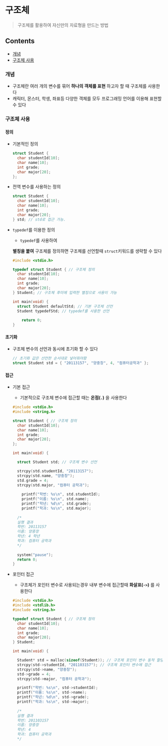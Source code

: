 # 구조체

> 구조체를 활용하여 자신만의 자료형을 만드는 방법



## Contents

- [개념](#개념)
- [구조체 사용](#구조체-사용)



### 개념

- 구조체란 여러 개의 변수를 묶어 **하나의 객체를 표현** 하고자 할 때 구조체를 사용한다
- 캐릭터, 몬스터, 학생, 좌표등 다양한 객체를 모두 프로그래밍 언어를 이용해 표현할 수 있다



### 구조체 사용

#### 정의

- 기본적인 정의

  ``` c
  struct Student {
  	char studentId[10];
  	char name[10];
  	int grade;
  	char major[20];
  };
  ```

- 전역 변수를 사용하는 정의

  ``` c
  struct Student {
  	char studentId[10];
  	char name[10];
  	int grade;
  	char major[20];
  } std; // std로 접근 가능.
  ```

- `typedef`를 이용한 정의

  - `typedef`를 사용하여 
  
  **별칭을 붙여** 구조체를 정의하면 구조체를 선언할때 `struct`키워드를 생략할 수 있다

  ``` c
  #include <stdio.h>
  
  typedef struct Student { // 구조체 정의
  	char studentId[10];
  	char name[10];
  	int grade;
  	char major[20];
  } Student; // 구조체 후미에 입력한 별칭으로 사용이 가능
  
  int main(void) {
  	struct Student defaultStd; // 기본 구조체 선언
  	Student typedefStd; // typedef를 사용한 선언
      
      return 0;
  }
  ```

  

#### 초기화

- 구조체 변수의 선언과 동시에 초기화 할 수 있다

  ``` c
  // 초기화 값은 선언한 순서대로 넣어줘야함
  struct Student std = { "20113157", "양중창", 4, "컴퓨터공학과" };
  ```

  

#### 접근

- 기본 접근

  - 기본적으로 구조체 변수에 접근할 때는 **온점(`.`)** 을 사용한다

  ``` c
  #include <stdio.h>
  #include <string.h>
  
  struct Student { // 구조체 정의
  	char studentId[10];
  	char name[10];
  	int grade;
  	char major[20];
  };
  
  int main(void) {
  
  	struct Student std; // 구조체 변수 선언
  
  	strcpy(std.studentId, "20113157");
  	strcpy(std.name, "양중창");
  	std.grade = 4;
  	strcpy(std.major, "컴퓨터 공학과");
      
      printf("학번: %s\n", std.studentId);
      printf("이름: %s\n", std.name);
      printf("학년: %d\n", std.grade);
      printf("학과: %s\n", std.major);
      
  	/*
  	실행 결과
  	학번: 20113157
  	이름: 양중창
  	학년: 4 학년
  	학과: 컴퓨터 공학과
  	*/
      
  	system("pause");
  	return 0;
  }
  ```

- 포인터 접근

  - 구조체가 포인터 변수로 사용되는경우 내부 변수에 접근할때 **화살표(`->`)** 를 사용한다

  ``` c
  #include <stdio.h>
  #include <stdlib.h>
  #include <string.h>
  
  typedef struct Student { // 구조체 정의
  	char studentId[10];
  	char name[10];
  	int grade;
  	char major[20];
  } Student;
  
  int main(void) {
  
  	Student* std = malloc(sizeof(Student)); // 구조체 포인터 변수 동적 할당
  	strcpy(std->studentId, "201103157"); // 구조체 포인터 변수에 접근
  	strcpy(std->name, "양중창");
  	std->grade = 4;
  	strcpy(std->major, "컴퓨터 공학과");
  
  	printf("학번: %s\n", std->studentId);
  	printf("이름: %s\n", std->name);
  	printf("학년: %d\n", std->grade);
  	printf("학과: %s\n", std->major);
  	
  	/*
  	실행 결과
  	학번: 201103157
  	이름: 양중창
  	학년: 4
  	학과: 컴퓨터 공학과
  	*/
  ```

  
